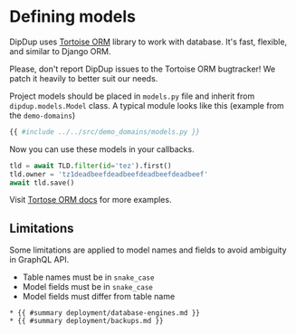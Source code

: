 # Defining models

DipDup uses [Tortoise ORM](https://tortoise.github.io/examples.html) library to work with database. It's fast, flexible, and similar to Django ORM.

Please, don't report DipDup issues to the Tortoise ORM bugtracker! We patch it heavily to better suit our needs.

Project models should be placed in `models.py` file and inherit from `dipdup.models.Model` class. A typical module looks like this (example from the `demo-domains`)

```python
{{ #include ../../src/demo_domains/models.py }}
```

Now you can use these models in your callbacks.

```python
tld = await TLD.filter(id='tez').first()
tld.owner = 'tz1deadbeefdeadbeefdeadbeefdeadbeef'
await tld.save()
```

Visit [Tortose ORM docs](https://tortoise.github.io/examples.html) for more examples.

## Limitations

Some limitations are applied to model names and fields to avoid ambiguity in GraphQL API.

* Table names must be in `snake_case`
* Model fields must be in `snake_case`
* Model fields must differ from table name

```admonish info title="See Also"
* {{ #summary deployment/database-engines.md }}
* {{ #summary deployment/backups.md }}
```
